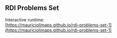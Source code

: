 ## RDI Problems Set

Interactive runtime:  
[https://mauriciolimaps.github.io/rdi-problems-set-1](https://mauriciolimaps.github.io/rdi-problems-set-1)




